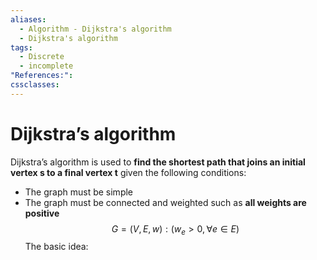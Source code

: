 ```yaml
---
aliases:
  - Algorithm - Dijkstra's algorithm
  - Dijkstra's algorithm
tags:
  - Discrete
  - incomplete
"References:": 
cssclasses:
---
```

# Dijkstra’s algorithm
Dijkstra’s algorithm is used to **find the shortest path that joins an initial vertex s to a final vertex t** given the following conditions: 
+ The graph must be simple
+ The graph must be connected and weighted such as **all weights are positive**
$$
G = (V,E,w): (w_e >0 , \forall e\in E)
$$
The basic idea: 

